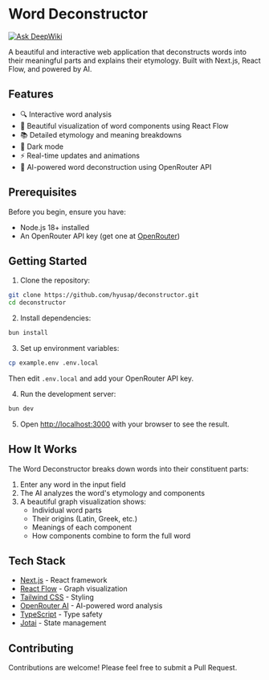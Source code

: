 # Word Deconstructor

[![Ask DeepWiki](https://deepwiki.com/badge.svg)](https://deepwiki.com/btwiuse/deconstructor)

A beautiful and interactive web application that deconstructs words into their meaningful parts and explains their etymology. Built with Next.js, React Flow, and powered by AI.

## Features

- 🔍 Interactive word analysis
- 🌳 Beautiful visualization of word components using React Flow
- 📚 Detailed etymology and meaning breakdowns
- 🎨 Dark mode
- ⚡ Real-time updates and animations
- 🧠 AI-powered word deconstruction using OpenRouter API

## Prerequisites

Before you begin, ensure you have:

- Node.js 18+ installed
- An OpenRouter API key (get one at [OpenRouter](https://openrouter.ai))

## Getting Started

1. Clone the repository:

```bash
git clone https://github.com/hyusap/deconstructor.git
cd deconstructor
```

2. Install dependencies:

```bash
bun install
```

3. Set up environment variables:

```bash
cp example.env .env.local
```

Then edit `.env.local` and add your OpenRouter API key.

4. Run the development server:

```bash
bun dev
```

5. Open [http://localhost:3000](http://localhost:3000) with your browser to see the result.

## How It Works

The Word Deconstructor breaks down words into their constituent parts:

1. Enter any word in the input field
2. The AI analyzes the word's etymology and components
3. A beautiful graph visualization shows:
   - Individual word parts
   - Their origins (Latin, Greek, etc.)
   - Meanings of each component
   - How components combine to form the full word

## Tech Stack

- [Next.js](https://nextjs.org/) - React framework
- [React Flow](https://reactflow.dev/) - Graph visualization
- [Tailwind CSS](https://tailwindcss.com/) - Styling
- [OpenRouter AI](https://openrouter.ai/) - AI-powered word analysis
- [TypeScript](https://www.typescriptlang.org/) - Type safety
- [Jotai](https://jotai.org/) - State management

## Contributing

Contributions are welcome! Please feel free to submit a Pull Request.
